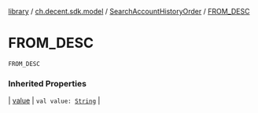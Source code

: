[library](../../index.md) / [ch.decent.sdk.model](../index.md) / [SearchAccountHistoryOrder](index.md) / [FROM_DESC](./-f-r-o-m_-d-e-s-c.md)

# FROM_DESC

`FROM_DESC`

### Inherited Properties

| [value](value.md) | `val value: `[`String`](https://kotlinlang.org/api/latest/jvm/stdlib/kotlin/-string/index.html) |

